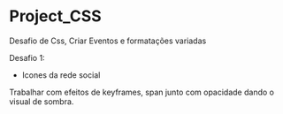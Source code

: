 # Project_CSS
Desafio de Css, Criar Eventos e formatações variadas

Desafio 1:
- Icones da rede social

Trabalhar com efeitos de keyframes, span junto com opacidade dando o visual de sombra.
